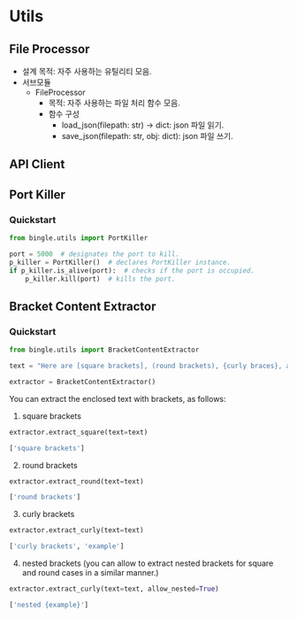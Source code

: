 # Utils

## File Processor

* 설계 목적: 자주 사용하는 유틸리티 모음.
* 서브모듈
    * FileProcessor
        * 목적: 자주 사용하는 파일 처리 함수 모음.
        * 함수 구성
            * load_json(filepath: str) -> dict: json 파일 읽기.
            * save_json(filepath: str, obj: dict): json 파일 쓰기.

## API Client

## Port Killer

### Quickstart

```python
from bingle.utils import PortKiller

port = 5000  # designates the port to kill.
p_killer = PortKiller()  # declares PortKiller instance.
if p_killer.is_alive(port):  # checks if the port is occupied.
    p_killer.kill(port)  # kills the port.
```

## Bracket Content Extractor

### Quickstart
```python
from bingle.utils import BracketContentExtractor

text = "Here are [square brackets], (round brackets), {curly braces}, and {nested {example}}."

extractor = BracketContentExtractor()
```

You can extract the enclosed text with brackets, as follows:
1) square brackets
```python
extractor.extract_square(text=text)
```
```python
['square brackets']
```

2) round brackets
```python
extractor.extract_round(text=text)
```
```python
['round brackets']
```

3) curly brackets
```python
extractor.extract_curly(text=text)
```
```python
['curly brackets', 'example']
```

4) nested brackets (you can allow to extract nested brackets for square and round cases in a similar manner.)
```python
extractor.extract_curly(text=text, allow_nested=True)
```
```python
['nested {example}']
```
